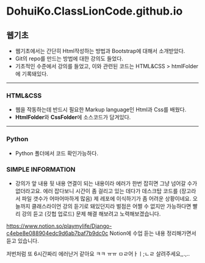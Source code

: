 # DohuiKo.ClassLionCode.github.io

## 웹기초

 - 웹기초에서는 간단히 Html작성하는 방법과 Bootstrap에 대해서 소개받았다.
 - Git의 repo를 만드는 방법에 대한 강의도 들었다.
 - 기초적인 수준에서 강의를 들었고, 이와 관련된 코드는 HTML&CSS > htmlFolder에 기록돼있다.

---

### HTML&CSS
 - 웹을 작동하는데 반드시 필요한 Markup language인 Html과 Css를 배웠다.
 - **HtmlFolder**와 **CssFolder**에 소스코드가 담겨있다.

---

### Python
  - Python 폴더에서 코드 확인가능하다.

### SIMPLE INFORMATION
  - 강의가 앞 내용 뒷 내용 연결이 되는 내용이라 에러가 한번 잡히면 그냥 넘어갈 수가 없더라고요. 에러 잡다보니 시간이 좀 걸리고 있는 데다가
    데스크탑 코드를 (장고라서 파일 갯수가 어마어마하게 많음) 제 레포에 이식하기가 좀 어려운 상황이네요.
    오늘까지 클래스라이언 강의 듣기로 돼있던지라 벌점은 어쩔 수 없지만
    가능하다면 빨리 강의 듣고 (깃헙 업로드) 문제 해결 해보려고 노력해보겠습니다.

https://www.notion.so/playmylife/Django-c4ebe8e088904edc9d6ab7baf7b9dc0c
Notion에 수업 듣는 내용 정리해가면서 듣고 있습니다.

저번처럼 또 6시간짜리 에러난거 같아요 ㅋㅋ ㅠㅠ ㅁㄹ어ㅏㅣ;ㄴㄹ 살려주세요,,.,..
